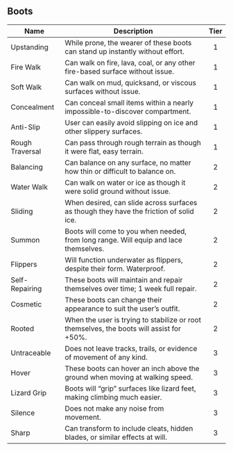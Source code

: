 ## Boots

 **Name**        | **Description**                                                                          | **Tier** 
-----------------|------------------------------------------------------------------------------------------|:--------:
 Upstanding      | While prone, the wearer of these boots can stand up instantly without effort.            | 1        
 Fire Walk       | Can walk on fire, lava, coal, or any other fire-based surface without issue.             | 1        
 Soft Walk       | Can walk on mud, quicksand, or viscous surfaces without issue.                           | 1        
 Concealment     | Can conceal small items within a nearly impossible-to-discover compartment.              | 1        
 Anti-Slip       | User can easily avoid slipping on ice and other slippery surfaces.                       | 1        
 Rough Traversal | Can pass through rough terrain as though it were flat, easy terrain.                     | 1        
 Balancing       | Can balance on any surface, no matter how thin or difficult to balance on.               | 2        
 Water Walk      | Can walk on water or ice as though it were solid ground without issue.                   | 2        
 Sliding         | When desired, can slide across surfaces as though they have the friction of solid ice.   | 2        
 Summon          | Boots will come to you when needed, from long range. Will equip and lace themselves.     | 2        
 Flippers        | Will function underwater as flippers, despite their form. Waterproof.                    | 2        
 Self-Repairing  | These boots will maintain and repair themselves over time; 1 week full repair.           | 2        
 Cosmetic        | These boots can change their appearance to suit the user’s outfit.                       | 2        
 Rooted          | When the user is trying to stabilize or root themselves, the boots will assist for +50%. | 2        
 Untraceable     | Does not leave tracks, trails, or evidence of movement of any kind.                      | 3        
 Hover           | These boots can hover an inch above the ground when moving at walking speed.             | 3        
 Lizard Grip     | Boots will “grip” surfaces like lizard feet, making climbing much easier.                | 3        
 Silence         | Does not make any noise from movement.                                                   | 3        
 Sharp           | Can transform to include cleats, hidden blades, or similar effects at will.              | 3        
